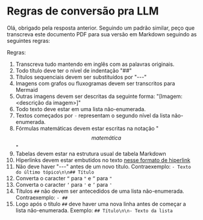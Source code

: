 # Regras de conversão pra LLM

Olá, obrigado pela resposta anterior. Seguindo um padrão similar, peço que transcreva este documento PDF para sua versão em Markdown seguindo as seguintes regras:

Regras:

1. Transcreva tudo mantendo em inglês com as palavras originais.
2. Todo título deve ter o nível de indentação "##"
3. Títulos sequenciais devem ser substituídos por "---"
4. Imagens com grafos ou fluxogramas devem ser transcritos para Mermaid
5. Outras imagens devem ser descritas da seguinte forma: "[Imagem: <descrição da imagem>]"
6. Todo texto deve estar em uma lista não-enumerada.
7. Textos começados por `◦` representam o segundo nível da lista não-enumerada.
8. Fórmulas matemáticas devem estar escritas na notação "$$matemática$$"
9. Tabelas devem estar na estrutura usual de tabela Markdown
10. Hiperlinks devem estar embutidos no texto [nesse formato de hiperlink](example.com)
11. Não deve haver "---" antes de um novo título. Contraexemplo: `- Texto do último tópico\n\n## Título`
12. Converta o caracter `“` para `"` e `”` para `"`
13. Converta o caracter `‘` para `'` e `’` para `'`
14. Títulos `##` não devem ser antecedidos de uma lista não-enumerada. Contraexemplo: `- ##`
15. Logo após o título `##` deve haver uma nova linha antes de começar a lista não-enumerada. Exemplo: `## Título\n\n- Texto da lista`
